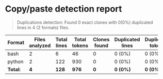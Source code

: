 
# Copy/paste detection report

> Duplications detection: Found 0 exact clones with 0(0%) duplicated lines in 4 (2 formats) files.

| Format     | Files analyzed | Total lines | Total tokens | Clones found | Duplicated lines | Duplicated tokens |
| ---------- | -------------- | ----------- | ------------ | ------------ | ---------------- | ----------------- |
| bash       | 2              | 6           | 46           | 0            | 0 (0%)           | 0 (0%)            |
| python     | 2              | 122         | 930          | 0            | 0 (0%)           | 0 (0%)            |
| **Total:** | **4**          | **128**     | **976**      | **0**        | **0 (0%)**       | **0 (0%)**        |
